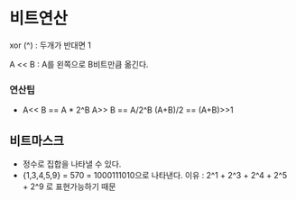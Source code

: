 # 비트연산 

xor (^) : 두개가 반대면 1

A << B : A를 왼쪽으로 B비트만큼 옮긴다. 

### 연산팁

- A<< B == A * 2^B
  A>> B == A/2^B
  (A+B)/2 == (A+B)>>1


## 비트마스크 

- 정수로 집합을 나타낼 수 있다. 
- {1,3,4,5,9} = 570 = 1000111010으로 나타낸다. 
  이유 : 2^1 + 2^3 + 2^4 + 2^5 + 2^9 로 표현가능하기 때문